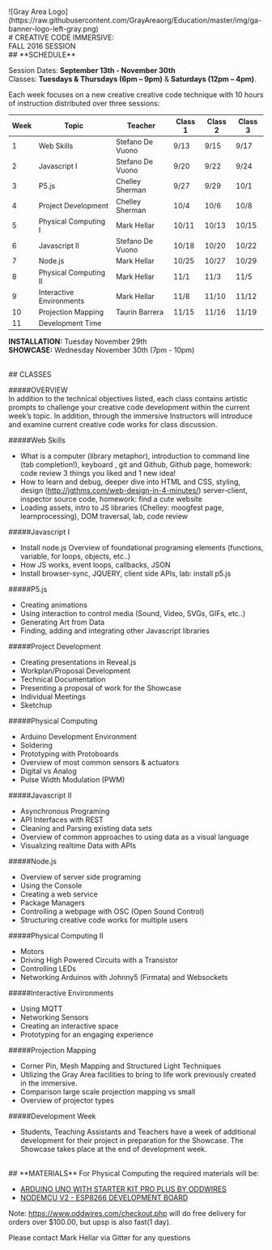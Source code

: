 <br>
![Gray Area Logo](https://raw.githubusercontent.com/GrayAreaorg/Education/master/img/ga-banner-logo-left-gray.png)
<br>
# CREATIVE CODE IMMERSIVE:<br> FALL 2016 SESSION

<br>
## **SCHEDULE**

Session Dates: **September 13th - November 30th** <br>
Classes: **Tuesdays & Thursdays (6pm – 9pm)** & **Saturdays (12pm – 4pm)**.

Each week focuses on a new creative creative code technique with 10 hours of
instruction distributed over three sessions:

Week | Topic | Teacher | Class 1 |Class 2 | Class 3
---- | ---- | ---- | ---- | ---- | ----
 1 | Web Skills | Stefano De Vuono | 9/13 | 9/15 | 9/17
 2 | Javascript I | Stefano De Vuono | 9/20 | 9/22 | 9/24 
 3 | P5.js | Chelley Sherman | 9/27 | 9/29 | 10/1 
 4 | Project Development | Chelley Sherman | 10/4 | 10/6 | 10/8 
 5 | Physical Computing I | Mark Hellar | 10/11 | 10/13 | 10/15
 6 | Javascript II | Stefano De Vuono | 10/18 | 10/20 | 10/22 
 7 | Node.js | Mark Hellar | 10/25 | 10/27 | 10/29
 8 | Physical Computing II | Mark Hellar | 11/1 | 11/3 | 11/5
 9 | Interactive Environments | Mark Hellar  | 11/8 | 11/10 | 11/12
 10 | Projection Mapping | Taurin Barrera | 11/15 | 11/16 | 11/19
 11 | Development Time |

**INSTALLATION:** Tuesday November 29th
<br>
**SHOWCASE:** Wednesday November 30th (7pm - 10pm)

<br>
## CLASSES

#####OVERVIEW  
In addition to the technical objectives listed, each class contains artistic prompts to challenge your creative code development within the current week’s topic.  In addition, through the immersive Instructors will introduce and examine current creative code works for class discussion.

#####Web Skills
* What is a computer (library metaphor), introduction to command line (tab completion!), keyboard , git and Github, Github page, homework: code review 3 things you liked and 1 new idea!
* How to learn and debug, deeper dive into HTML and CSS, styling, design (http://jgthms.com/web-design-in-4-minutes/) server-client, inspector source code, homework: find a cute website
* Loading assets, intro to JS libraries (Chelley: moogfest page, learnprocessing), DOM traversal, lab, code review

#####Javascript I
* Install node.js Overview of foundational programing elements (functions, variable, for loops, objects, etc..)
* How JS works, event loops, callbacks, JSON
* Install browser-sync, JQUERY, client side APIs, lab: install p5.js

#####P5.js
* Creating animations
* Using interaction to control media (Sound, Video, SVGs, GIFs, etc..)
* Generating Art from Data
* Finding, adding and integrating other Javascript libraries

#####Project Development
* Creating presentations in Reveal.js
* Workplan/Proposal Development
* Technical Documentation
* Presenting a proposal of work for the Showcase
* Individual Meetings
* Sketchup

#####Physical Computing
* Arduino Development Environment
* Soldering
* Prototyping with Protoboards
* Overview of most common sensors & actuators
* Digital vs Analog
* Pulse Width Modulation (PWM)

#####Javascript II
* Asynchronous Programing
* API Interfaces with REST
* Cleaning and Parsing existing data sets
* Overview of common approaches to using data as a visual language
* Visualizing realtime Data with APIs

#####Node.js
* Overview of server side programing
* Using the Console
* Creating a web service
* Package Managers
* Controlling a webpage with OSC (Open Sound Control)
* Structuring creative code works for multiple users

#####Physical Computing II
* Motors
* Driving High Powered Circuits with a Transistor
* Controlling LEDs
* Networking Arduinos with Johnny5 (Firmata) and Websockets

#####Interactive Environments
* Using MQTT
* Networking Sensors
* Creating an interactive space
* Prototyping for an engaging experience

#####Projection Mapping
* Corner Pin, Mesh Mapping and Structured Light Techniques
* Utilizing the Gray Area facilities to bring to life work previously created in the immersive.
* Comparison large scale projection mapping vs small
* Overview of projector types

#####Development Week
* Students, Teaching Assistants and Teachers have a week of additional development for their project in preparation for the Showcase. The Showcase takes place at the end of development week.
<br>
## **MATERIALS**
For Physical Computing the required materials will be:

* [ARDUINO UNO WITH STARTER KIT PRO PLUS BY ODDWIRES](http://www.oddwires.com/arduino-starter-kit-pro-plus/) 
* [NODEMCU V2 - ESP8266 DEVELOPMENT BOARD](http://www.oddwires.com/nodemcu-v2-esp8266-development-board/) 

Note: https://www.oddwires.com/checkout.php will do free delivery for orders over $100.00, but upsp is also fast(1 day).

Please contact Mark Hellar via Gitter for any questions
